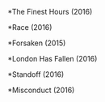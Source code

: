 *The Finest Hours (2016)

*Race (2016)

*Forsaken (2015)

*London Has Fallen (2016)

*Standoff (2016)

*Misconduct (2016)
